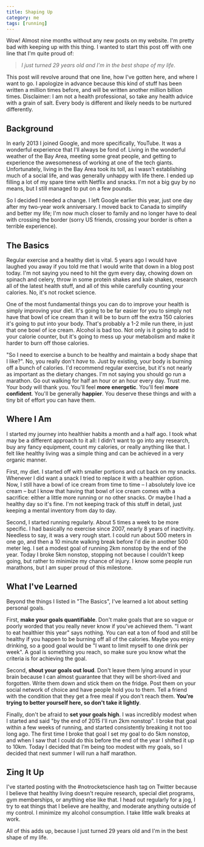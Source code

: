 ```yaml
---
title: Shaping Up
category: me
tags: [running]
---
```


Wow! Almost nine months without any new posts on my website. I'm pretty bad with keeping up with
this thing. I wanted to start this post off with one line that I'm quite proud of:

> _I just turned 29 years old and I'm in the best shape of my life_.

This post will revolve around that one line, how I've gotten here, and where I want to go. I
apologize in advance because this kind of stuff has been written a million times before, and will be
written another million billion times. Disclaimer: I am not a health professional, so take any
health advice with a grain of salt. Every body is different and likely needs to be nurtured
differently.

## Background

In early 2013 I joined Google, and more specifically, YouTube. It was a wonderful experience that
I'll always be fond of. Living in the wonderful weather of the Bay Area, meeting some great people,
and getting to experience the awesomeness of working at one of the tech giants. Unfortunately,
living in the Bay Area took its toll, as I wasn't establishing much of a social life, and was
generally unhappy with life there. I ended up filling a lot of my spare time with Netflix and
snacks. I'm not a big guy by no means, but I still managed to put on a few pounds.

So I decided I needed a change. I left Google earlier this year, just one day after my two-year work
anniversary. I moved back to Canada to simplify and better my life; I'm now much closer to family
and no longer have to deal with crossing the border (sorry US friends, crossing your border is often
a terrible experience).

## The Basics

Regular exercise and a healthy diet is vital. 5 years ago I would have laughed you away if you told
me that I would write that down in a blog post today. I'm not saying you need to hit the gym every
day, chowing down on spinach and celery, throw in some protein shakes and kale shakes, research all
of the latest health stuff, and all of this while carefully counting your calories. No, it's not
rocket science.

One of the most fundamental things you can do to improve your health is simply improving your diet.
It's going to be far easier for you to simply not have that bowl of ice cream than it will be to
burn off the extra 150 calories it's going to put into your body. That's probably a 1-2 mile run
there, in just that one bowl of ice cream. Alcohol is bad too. Not only is it going to add to your
calorie counter, but it's going to mess up your metabolism and make it harder to burn off those
calories.

"So I need to exercise a bunch to be healthy and maintain a body shape that I like?". No, you really
don't _have_ to. Just by existing, your body is burning off a bunch of calories. I'd recommend
regular exercise, but it's not nearly as important as the dietary changes. I'm not saying you should
go run a marathon. Go out walking for half an hour or an hour every day. Trust me. Your body will
thank you. You'll feel **more energetic**. You'll feel **more confident**. You'll be generally
**happier**. You deserve these things and with a tiny bit of effort you can have them.

## Where I Am

I started my journey into healthier habits a month and a half ago. I took what may be a different
approach to it all: I didn't want to go into any research, buy any fancy equipment, count my
calories, or really anything like that. I felt like healthy living was a simple thing and can be
achieved in a very organic manner.

First, my diet. I started off with smaller portions and cut back on my snacks. Whenever I did want a
snack I tried to replace it with a healthier option. Now, I still have a bowl of ice cream from time
to time &ndash; I absolutely love ice cream &ndash; but I know that having that bowl of ice cream
comes with a sacrifice: either a little more running or no other snacks. Or maybe I had a healthy
day so it's fine. I'm not keeping track of this stuff in detail, just keeping a mental inventory
from day to day.

Second, I started running regularly. About 5 times a week to be more specific. I had basically no
exercise since 2007, nearly 8 years of inactivity. Needless to say, it was a very rough start. I
could run about 500 meters in one go, and then a 10 minute walking break before I'd die in another
500 meter leg. I set a modest goal of running 2km nonstop by the end of the year. Today I broke 5km
nonstop, stopping not because I couldn't keep going, but rather to minimize my chance of injury. I
know some people run marathons, but I am super proud of this milestone.

## What I've Learned

Beyond the things I listed in "The Basics", I've learned a lot about setting personal goals.

First, **make your goals quantifiable**. Don't make goals that are so vague or poorly worded that
you really never know if you've achieved them. "I want to eat healthier this year" says nothing. You
can eat a ton of food and still be healthy if you happen to be burning off all of the calories.
Maybe you enjoy drinking, so a good goal would be "I want to limit myself to one drink per week". A
goal is something you reach, so make sure you know what the criteria is for achieving the goal.

Second, **shout your goals out loud**. Don't leave them lying around in your brain because I can
almost guarantee that they will be short-lived and forgotten. Write them down and stick them on the
fridge. Post them on your social network of choice and have people hold you to them. Tell a friend
with the condition that they get a free meal if you don't reach them. **You're trying to better
yourself here, so don't take it lightly**.

Finally, don't be afraid to **set your goals high**. I was incredibly modest when I started and said
"by the end of 2015 I'll run 2km nonstop". I broke that goal within a few weeks of running, and
started consistently breaking it not too long ago. The first time I broke that goal I set my goal to
do 5km nonstop, and when I saw that I could do this before the end of the year I shifted it up to
10km. Today I decided that I'm being too modest with my goals, so I decided that next summer I will
run a half marathon.

## &Sigma;ing It Up

I've started posting with the #notrocketscience hash tag on Twitter because I believe that healthy
living doesn't require research, special diet programs, gym memberships, or anything else like that.
I head out regularly for a jog, I try to eat things that I believe are healthy, and moderate
anything outside of my control. I minimize my alcohol consumption. I take little walk breaks at
work.

All of this adds up, because I just turned 29 years old and I'm in the best shape of my life.
